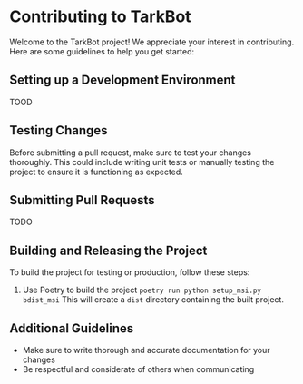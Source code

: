 # Contributing to TarkBot

Welcome to the TarkBot project! We appreciate your interest in contributing. Here are some guidelines to help you get started:

## Setting up a Development Environment

TOOD

## Testing Changes

Before submitting a pull request, make sure to test your changes thoroughly. This could include writing unit tests or manually testing the project to ensure it is functioning as expected.

## Submitting Pull Requests

TODO

## Building and Releasing the Project

To build the project for testing or production, follow these steps:

1. Use Poetry to build the project
   `poetry run python setup_msi.py bdist_msi`
   This will create a `dist` directory containing the built project.

## Additional Guidelines

- Make sure to write thorough and accurate documentation for your changes
- Be respectful and considerate of others when communicating
